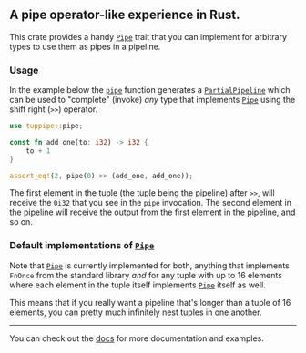 ## A pipe operator-like experience in Rust.

This crate provides a handy [`Pipe`][trait.Pipe] trait that you can implement for arbitrary types
to use them as pipes in a pipeline.

### Usage

In the example below the [`pipe`][fn.pipe] function generates a [`PartialPipeline`][struct.PartialPipeline]
which can be used to "complete" (invoke) *any* type that implements [`Pipe`][trait.Pipe] using the
shift right (`>>`) operator.

```rust
use tuppipe::pipe;

const fn add_one(to: i32) -> i32 {
    to + 1
}

assert_eq!(2, pipe(0) >> (add_one, add_one));
```

The first element in the tuple (the tuple being the pipeline) after `>>`, will receive the `0i32`
that you see in the `pipe` invocation. The second element in the pipeline will receive the output
from the first element in the pipeline, and so on.

### Default implementations of [`Pipe`][trait.Pipe]

Note that [`Pipe`][trait.Pipe] is currently implemented for both, anything that implements `FnOnce` 
from the standard library *and* for any tuple with up to 16 elements where each element in the tuple
itself implements [`Pipe`][trait.Pipe] itself as well.

This means that if you really want a pipeline that's longer than a tuple of 16 elements, you can
pretty much infinitely nest tuples in one another.

---

You can check out the [docs](https://docs.rs/tuppipe) for more documentation and examples.

[struct.PartialPipeline]: https://docs.rs/tuppipe/latest/tuppipe/struct.PartialPipe.html
[trait.Pipe]: https://docs.rs/tuppipe/latest/tuppipe/trait.Pipe.html
[fn.pipe]: https://docs.rs/tuppipe/latest/tuppipe/fn.pipe.html
